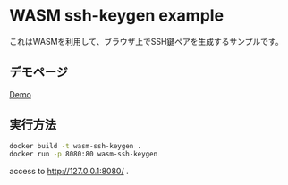 # WASM ssh-keygen example

これはWASMを利用して、ブラウザ上でSSH鍵ペアを生成するサンプルです。

## デモページ

[Demo](https://chibiegg.github.io/wasm-ssh-keygen/index.html)


## 実行方法

```bash
docker build -t wasm-ssh-keygen .
docker run -p 8080:80 wasm-ssh-keygen
```

access to http://127.0.0.1:8080/ .

